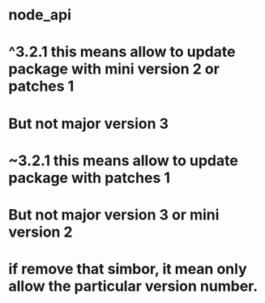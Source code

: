 # node_api


# ^3.2.1 this means allow to update package with mini version 2 or patches 1
# But not major version 3
# ~3.2.1 this means allow to update package with patches 1
# But not major version 3 or mini version 2 
# if remove that simbor, it mean only allow the particular version number.
   